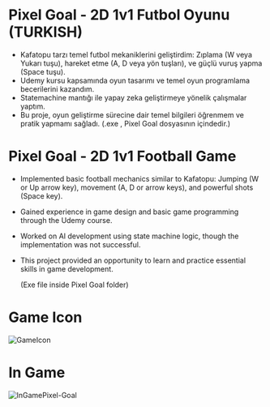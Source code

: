 # Pixel Goal - 2D 1v1 Futbol Oyunu (TURKISH)

- Kafatopu tarzı temel futbol mekaniklerini geliştirdim: Zıplama (W veya Yukarı tuşu), hareket etme (A, D veya yön tuşları), ve güçlü vuruş yapma (Space tuşu).
- Udemy kursu kapsamında oyun tasarımı ve temel oyun programlama becerilerini kazandım.
- Statemachine mantığı ile yapay zeka geliştirmeye yönelik çalışmalar yaptım.
- Bu proje, oyun geliştirme sürecine dair temel bilgileri öğrenmem ve pratik yapmamı sağladı.
  (.exe , Pixel Goal dosyasının içindedir.)

# Pixel Goal - 2D 1v1 Football Game

- Implemented basic football mechanics similar to Kafatopu: Jumping (W or Up arrow key), movement (A, D or arrow keys), and powerful shots (Space key).
- Gained experience in game design and basic game programming through the Udemy course.
- Worked on AI development using state machine logic, though the implementation was not successful.
- This project provided an opportunity to learn and practice essential skills in game development.
  
  (Exe file inside Pixel Goal folder)
  
# Game Icon
![GameIcon](https://github.com/user-attachments/assets/f2ab60f8-d4b2-4c12-8727-0a08905edcad)

# In Game
![InGamePixel-Goal](https://github.com/user-attachments/assets/3107ed50-612a-4e88-9f58-11467b0965b8)
